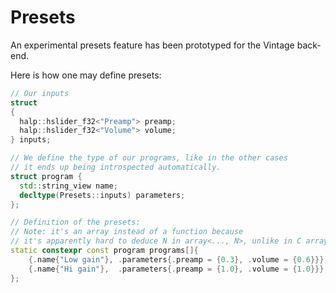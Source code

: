# Presets

An experimental presets feature has been prototyped for the Vintage back-end.

Here is how one may define presets:

```cpp
// Our inputs
struct
{
  halp::hslider_f32<"Preamp"> preamp;
  halp::hslider_f32<"Volume"> volume;
} inputs;

// We define the type of our programs, like in the other cases
// it ends up being introspected automatically.
struct program {
  std::string_view name;
  decltype(Presets::inputs) parameters;
};

// Definition of the presets:
// Note: it's an array instead of a function because
// it's apparently hard to deduce N in array<..., N>, unlike in C arrays.
static constexpr const program programs[]{
    {.name{"Low gain"}, .parameters{.preamp = {0.3}, .volume = {0.6}}},
    {.name{"Hi gain"},  .parameters{.preamp = {1.0}, .volume = {1.0}}},
};
```